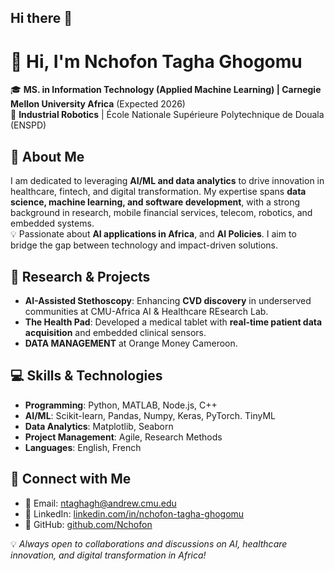## Hi there 👋

# 👋 Hi, I'm Nchofon Tagha Ghogomu  

🎓 **MS. in Information Technology (Applied Machine Learning) | Carnegie Mellon University Africa** (Expected 2026)  
🤖 **Industrial Robotics** | École Nationale Supérieure Polytechnique de Douala (ENSPD) 

## 🚀 About Me  
I am dedicated to leveraging **AI/ML and data analytics** to drive innovation in healthcare, fintech, and digital transformation. My expertise spans **data science, machine learning, and software development**, with a strong background in research, mobile financial services, telecom, robotics, and embedded systems.  
💡 Passionate about **AI applications in Africa**, and **AI Policies**. I aim to bridge the gap between technology and impact-driven solutions.  

## 🔬 Research & Projects  
- **AI-Assisted Stethoscopy**: Enhancing **CVD discovery** in underserved communities at CMU-Africa AI & Healthcare REsearch Lab.  
- **The Health Pad**: Developed a medical tablet with **real-time patient data acquisition** and embedded clinical sensors.  
- **DATA MANAGEMENT** at Orange Money Cameroon.  

## 💻 Skills & Technologies  
- **Programming**: Python, MATLAB, Node.js, C++  
- **AI/ML**: Scikit-learn, Pandas, Numpy, Keras, PyTorch. TinyML  
- **Data Analytics**: Matplotlib, Seaborn  
- **Project Management**: Agile, Research Methods  
- **Languages**: English, French  

## 📌 Connect with Me  
- 📧 Email: [ntaghagh@andrew.cmu.edu](mailto:ntaghagh@andrew.cmu.edu)  
- 🔗 LinkedIn: [linkedin.com/in/nchofon-tagha-ghogomu](https://www.linkedin.com/in/nchofon-tagha-ghogomu)  
- 🔬 GitHub: [github.com/Nchofon](https://github.com/Nchofon)  

💡 *Always open to collaborations and discussions on AI, healthcare innovation, and digital transformation in Africa!*  


<!--
**Nchofon/Nchofon** is a ✨ _special_ ✨ repository because its `README.md` (this file) appears on your GitHub profile.

Here are some ideas to get you started:

- 🔭 I’m currently working on ...
- 🌱 I’m currently learning ...
- 👯 I’m looking to collaborate on ...
- 🤔 I’m looking for help with ...
- 💬 Ask me about ...
- 📫 How to reach me: ...
- 😄 Pronouns: ...
- ⚡ Fun fact: ...
-->
